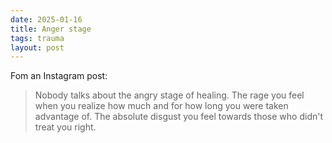 ```yaml
---
date: 2025-01-16 
title: Anger stage
tags: trauma
layout: post
---
```


Fom an Instagram post:

> Nobody talks about the angry stage of healing. The rage you feel when you realize how much and for how long you were taken advantage of. The absolute disgust you feel towards those who didn't treat you right.